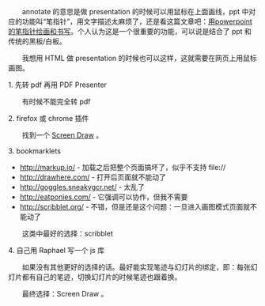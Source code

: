 　　annotate 的意思是做 presentation 的时候可以用鼠标在上面画线，ppt 中对应的功能叫“笔指针”，用文字描述太麻烦了，还是看这篇文章吧：[用powerpoint的笔指针绘画和书写](http://www.360doc.com/content/10/0406/11/927278_21802293.shtml)。个人认为这是一个很重要的功能，可以说是结合了 ppt 和传统的黑板/白板。

　　我想用 HTML 做 presentation 的时候也可以这样，这就需要在网页上用鼠标画图。

1\. 先转 pdf 再用 PDF Presenter

　　有时候不能完全转 pdf

2\. firefox 或 chrome 插件

　　找到一个 [Screen Draw](https://addons.mozilla.org/en-US/firefox/addon/screen-draw/) 。

3\. bookmarklets

* http://markup.io/ - 加载之后把整个页面搞坏了，似乎不支持 file://
* http://drawhere.com/ - 打开后页面就不能动了
* http://goggles.sneakygcr.net/ - 太乱了
* http://eatponies.com/ - 它强调可以协作，但我不需要
* http://scribblet.org/ - 不错，但是还是这个问题：一旦进入画图模式页面就不能动了

　　这类中最好的选择：scribblet

4\. 自己用 Raphael 写一个 js 库

　　如果没有其他更好的选择的话。最好能实现笔迹与幻灯片的绑定，即：每张幻灯片都有自己的笔迹，切换幻灯片的时候笔迹也跟着换。

　　最终选择：Screen Draw 。
